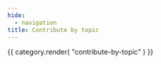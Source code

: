 ```yaml
---
hide:
  - navigation
title: Contribute by topic
---
```


{{ category.render( "contribute-by-topic" ) }}
